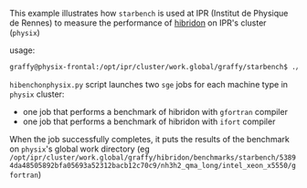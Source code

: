This example illustrates how `starbench` is used at IPR (Institut de Physique de Rennes) to measure the performance of [hibridon](https://github.com/hibridon/hibridon) on IPR's cluster (`physix`)

usage:

```sh
graffy@physix-frontal:/opt/ipr/cluster/work.global/graffy/starbench$ ./hibenchonphysix.py --commit-id 53894da48505892bfa05693a52312bacb12c70c9 --results-dir $GLOBAL_WORK_DIR/graffy/hibridon/benchmarks/starbench/hibench/2024-10-07-16:00:00
```

`hibenchonphysix.py` script launches two `sge` jobs for each machine type in `physix` cluster:
- one job that performs a benchmark of hibridon with `gfortran` compiler
- one job that performs a benchmark of hibridon with `ifort` compiler

When the job successfully completes, it puts the results of the benchmark on `physix`'s global work directory (eg `/opt/ipr/cluster/work.global/graffy/hibridon/benchmarks/starbench/53894da48505892bfa05693a52312bacb12c70c9/nh3h2_qma_long/intel_xeon_x5550/gfortran`)


